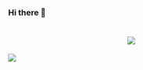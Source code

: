 ### Hi there 👋

<h1 align="center"> <img src="https://readme-typing-svg.herokuapp.com/?font=Fira+Code&pause=1000&color=2FF7B9&background=000000A5&center=true&random=true&width=435&lines=print(%22Hello+World%22);%E6%AC%A2%E8%BF%8E%E6%9D%A5%E5%88%B0Pugss%E7%9A%84GitHub%E9%A6%96%E9%A1%B5;%E6%AC%A2%E8%BF%8E%E6%9D%A5%E5%88%B0%E5%B0%8F%E7%8E%8B%E7%9A%84GitHub%E9%A6%96%E9%A1%B5"></h1>

![](https://github.com/pugsswangxs/pugsswangxs/blob/output/github-contribution-grid-snake.svg)


